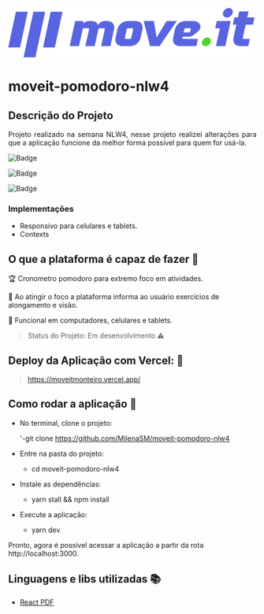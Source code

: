<img src="https://github.com/MilenaSM/moveit-pomodoro-nlw4/blob/main/public/logo-full.svg" alt="Moveit"/>

# moveit-pomodoro-nlw4

## Descrição do Projeto

<p align="justify"> Projeto realizado na semana NLW4, nesse projeto realizei alterações para que a aplicação funcione da melhor forma possível para quem for usá-la. </p>

![Badge](https://img.shields.io/static/v1?label=react&message=framework&color=blue&style=for-the-badge&logo=REACT)

![Badge](https://img.shields.io/badge/Vercel-Deploy-black--blue)

![Badge](https://img.shields.io/badge/Status-Em%20Desenvolvimento-brightgreen)

### Implementações

- Responsivo para celulares e tablets.
- Contexts

## O que a plataforma é capaz de fazer :checkered_flag:

:trophy: Cronometro pomodoro para extremo foco em atividades.

:muscle: Ao atingir o foco a plataforma informa ao usuário exercícios de alongamento e visão.

:eyes: Funcional em computadores, celulares e tablets.

> Status do Projeto: Em desenvolvimento :warning:

## Deploy da Aplicação com Vercel: :punch:

> https://moveitmonteiro.vercel.app/

## Como rodar a aplicação :runner:

- No terminal, clone o projeto:
  
  '-git clone https://github.com/MilenaSM/moveit-pomodoro-nlw4

- Entre na pasta do projeto:

  - cd moveit-pomodoro-nlw4

- Instale as dependências:

  - yarn stall && npm install

- Execute a aplicação:
  - yarn dev

<p>Pronto, agora é possível acessar a aplicação a partir da rota http://localhost:3000.</p>

## Linguagens e libs utilizadas :books:

- [React PDF](https://react-pdf.org/)
